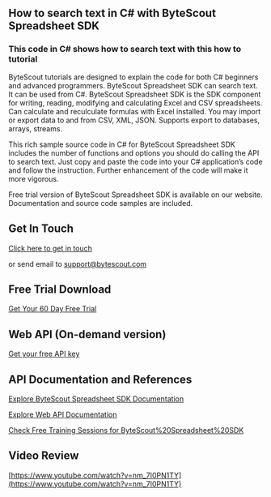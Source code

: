 ## How to search text in C# with ByteScout Spreadsheet SDK

### This code in C# shows how to search text with this how to tutorial

ByteScout tutorials are designed to explain the code for both C# beginners and advanced programmers. ByteScout Spreadsheet SDK can search text. It can be used from C#. ByteScout Spreadsheet SDK is the SDK component for writing, reading, modifying and calculating Excel and CSV spreadsheets. Can calculate and reculculate formulas with Excel installed. You may import or export data to and from CSV, XML, JSON. Supports export to databases, arrays, streams.

This rich sample source code in C# for ByteScout Spreadsheet SDK includes the number of functions and options you should do calling the API to search text. Just copy and paste the code into your C# application’s code and follow the instruction. Further enhancement of the code will make it more vigorous.

Free trial version of ByteScout Spreadsheet SDK is available on our website. Documentation and source code samples are included.

## Get In Touch

[Click here to get in touch](https://bytescout.zendesk.com/hc/en-us/requests/new?subject=ByteScout%20Spreadsheet%20SDK%20Question)

or send email to [support@bytescout.com](mailto:support@bytescout.com?subject=ByteScout%20Spreadsheet%20SDK%20Question) 

## Free Trial Download

[Get Your 60 Day Free Trial](https://bytescout.com/download/web-installer?utm_source=github-readme)

## Web API (On-demand version)

[Get your free API key](https://pdf.co/documentation/api?utm_source=github-readme)

## API Documentation and References

[Explore ByteScout Spreadsheet SDK Documentation](https://bytescout.com/documentation/index.html?utm_source=github-readme)

[Explore Web API Documentation](https://pdf.co/documentation/api?utm_source=github-readme)

[Check Free Training Sessions for ByteScout%20Spreadsheet%20SDK](https://academy.bytescout.com/)

## Video Review

[https://www.youtube.com/watch?v=nm_7I0PN1TY](https://www.youtube.com/watch?v=nm_7I0PN1TY)